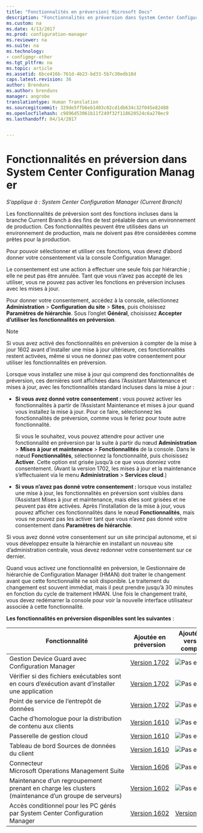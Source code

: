 ```yaml
---
title: "Fonctionnalités en préversion| Microsoft Docs"
description: "Fonctionnalités en préversion dans System Center Configuration Manager"
ms.custom: na
ms.date: 4/13/2017
ms.prod: configuration-manager
ms.reviewer: na
ms.suite: na
ms.technology:
- configmgr-other
ms.tgt_pltfrm: na
ms.topic: article
ms.assetid: 6bce416b-761d-4b23-bd33-5b7c30edb10d
caps.latest.revision: 36
author: Brenduns
ms.author: brenduns
manager: angrobe
translationtype: Human Translation
ms.sourcegitcommit: 329de5ffb6eb1403c02cd1db634c32f045e82488
ms.openlocfilehash: c9896d53061b11f249f32f118620524c6a270ec9
ms.lasthandoff: 04/14/2017


---
```

# <a name="pre-release-features-in-system-center-configuration-manager"></a>Fonctionnalités en préversion dans System Center Configuration Manager
*S’applique à : System Center Configuration Manager (Current Branch)*

 Les fonctionnalités de préversion sont des fonctions incluses dans la branche Current Branch à des fins de test préalable dans un environnement de production. Ces fonctionnalités peuvent être utilisées dans un environnement de production, mais ne doivent pas être considérées comme prêtes pour la production.

 Pour pouvoir sélectionner et utiliser ces fonctions, vous devez d’abord donner votre consentement via la console Configuration Manager.  

Le consentement est une action à effectuer une seule fois par hiérarchie ; elle ne peut pas être annulée. Tant que vous n’avez pas accepté de les utiliser, vous ne pouvez pas activer les fonctions en préversion incluses avec les mises à jour.

Pour donner votre consentement, accédez à la console, sélectionnez **Administration** > **Configuration du site** > **Sites**, puis choisissez **Paramètres de hiérarchie**. Sous l’onglet **Général**, choisissez **Accepter d’utiliser les fonctionnalités en préversion**.

 > [!NOTE]
 > Si vous avez activé des fonctionnalités en préversion à compter de la mise à jour 1602 avant d’installer une mise à jour ultérieure, ces fonctionnalités restent activées, même si vous ne donnez pas votre consentement pour utiliser les fonctionnalités en préversion.

Lorsque vous installez une mise à jour qui comprend des fonctionnalités de préversion, ces dernières sont affichées dans l’Assistant Maintenance et mises à jour, avec les fonctionnalités standard incluses dans la mise à jour :
  - **Si vous avez donné votre consentement :** vous pouvez activer les fonctionnalités à partir de l’Assistant Maintenance et mises à jour quand vous installez la mise à jour. Pour ce faire, sélectionnez les fonctionnalités de préversion, comme vous le feriez pour toute autre fonctionnalité.     

    Si vous le souhaitez, vous pouvez attendre pour activer une fonctionnalité en préversion par la suite à partir du nœud **Administration** > **Mises à jour et maintenance** > **Fonctionnalités** de la console. Dans le nœud **Fonctionnalités**, sélectionnez la fonctionnalité, puis choisissez **Activer**. Cette option est grisée jusqu’à ce que vous donniez votre consentement. (Avant la version 1702, les mises à jour et la maintenance s’effectuaient via le menu **Administration** > **Services cloud**.)
  -   **Si vous n’avez pas donné votre consentement :** lorsque vous installez une mise à jour, les fonctionnalités en préversion sont visibles dans l’Assistant Mises à jour et maintenance, mais elles sont grisées et ne peuvent pas être activées. Après l’installation de la mise à jour, vous pouvez afficher ces fonctionnalités dans le nœud **Fonctionnalités**, mais vous ne pouvez pas les activer tant que vous n’avez pas donné votre consentement dans **Paramètres de hiérarchie**.

Si vous avez donné votre consentement sur un site principal autonome, et si vous développez ensuite la hiérarchie en installant un nouveau site d’administration centrale, vous devez redonner votre consentement sur ce dernier.

 Quand vous activez une fonctionnalité en préversion, le Gestionnaire de hiérarchie de Configuration Manager (HMAN) doit traiter le changement avant que cette fonctionnalité ne soit disponible. Le traitement du changement est souvent immédiat, mais il peut prendre jusqu’à 30 minutes en fonction du cycle de traitement HMAN. Une fois le changement traité, vous devez redémarrer la console pour voir la nouvelle interface utilisateur associée à cette fonctionnalité.

**Les fonctionnalités en préversion disponibles sont les suivantes** :

 |Fonctionnalité          |Ajoutée en préversion | Ajoutée en version complète|  
|------------------|---------------------|---------------------|
| Gestion Device Guard avec Configuration Manager |  [Version 1702](/sccm/protect/deploy-use/use-device-guard-with-configuration-manager)|![Pas encore](media/83c5d168-8faf-4e8e-920b-528e3c43ffd4.gif)|
| Vérifier si des fichiers exécutables sont en cours d’exécution avant d’installer une application  |   [Version 1702](/sccm/apps/deploy-use/deploy-applications#how-to-check-for-running-executable-files-before-installing-an-application) |![Pas encore](media/83c5d168-8faf-4e8e-920b-528e3c43ffd4.gif)|
| Point de service de l’entrepôt de données  |  [Version 1702](/sccm/core/servers/manage/data-warehouse) |![Pas encore](media/83c5d168-8faf-4e8e-920b-528e3c43ffd4.gif)|
| Cache d’homologue pour la distribution de contenu aux clients |  [Version 1610](/sccm/core/plan-design/hierarchy/client-peer-cache) |![Pas encore](media/83c5d168-8faf-4e8e-920b-528e3c43ffd4.gif)|
| Passerelle de gestion cloud |  [Version 1610](/sccm/core/clients/manage/plan-cloud-management-gateway) |![Pas encore](media/83c5d168-8faf-4e8e-920b-528e3c43ffd4.gif)|
| Tableau de bord Sources de données du client |  [Version 1610](/sccm/core/servers/deploy/configure/monitor-content-you-have-distributed#client-data-sources-dashboard) |![Pas encore](media/83c5d168-8faf-4e8e-920b-528e3c43ffd4.gif)|
| Connecteur Microsoft Operations Management Suite  | [Version 1606](../../../core/clients/manage/sync-data-microsoft-operations-management-suite.md) |![Pas encore](media/83c5d168-8faf-4e8e-920b-528e3c43ffd4.gif)|
| Maintenance d’un regroupement prenant en charge les clusters (maintenance d’un groupe de serveurs)| [Version 1602](../../../core/get-started/capabilities-in-technical-preview-1605.md#BKMK_ServerGroups)|![Pas encore](media/83c5d168-8faf-4e8e-920b-528e3c43ffd4.gif)|
|Accès conditionnel pour les PC gérés par System Center Configuration Manager | [Version 1602](../../../protect/deploy-use/manage-access-to-o365-services-for-pcs-managed-by-sccm.md)     | [Version 1702](/sccm/mdm/deploy-use/manage-access-to-services)                     |

